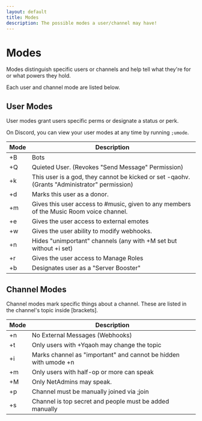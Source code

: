 ```yaml
---
layout: default
title: Modes
description: The possible modes a user/channel may have!
---
```


# Modes

Modes distinguish specific users or channels and help tell what they're for or what powers they hold.

Each user and channel mode are listed below.

## User Modes

User modes grant users specific perms or designate a status or perk. 

On Discord, you can view your user modes at any time by running `;umode`.

| Mode | Description                                                                                  |
| ---- | -------------------------------------------------------------------------------------------- |
| +B   | Bots                                                                                         |
| +Q   | Quieted User. (Revokes "Send Message" Permission)                                            |
| +k   | This user is a god, they cannot be kicked or set -qaohv. (Grants "Administrator" permission) |
| +d   | Marks this user as a donor.                                                                  |
| +m   | Gives this user access to #music, given to any members of the Music Room voice channel.      |
| +e   | Gives the user access to external emotes                                                     |
| +w   | Gives the user ability to modify webhooks.                                                   |
| +n   | Hides "unimportant" channels (any with +M set but without +i set)                            |
| +r   | Gives the user access to Manage Roles                                                        |
| +b   | Designates user as a "Server Booster"                                                        |

## Channel Modes

Channel modes mark specific things about a channel.
These are listed in the channel's topic inside [brackets].

| Mode | Description                                                     |
| ---- | --------------------------------------------------------------- |
| +n   | No External Messages (Webhooks)                                 |
| +t   | Only users with +Yqaoh may change the topic                     |
| +i   | Marks channel as "important" and cannot be hidden with umode +n |
| +m   | Only users with half-op or more can speak                       |
| +M   | Only NetAdmins may speak.                                       |
| +p   | Channel must be manually joined via ;join                       |
| +s   | Channel is top secret and people must be added manually         |

<script>
$('table').addClass('table table-striped table-bordered table-hover');
$('thead').addClass('thead-dark');
</script>